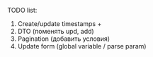 


TODO list:

1. Create/update timestamps +
2. DTO (поменять upd, add)
3. Pagination (добавить условия)
4. Update form (global variable / parse param)